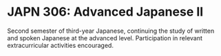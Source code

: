 # JAPN 306: Advanced Japanese II

Second semester of third-year Japanese, continuing the study of written and spoken Japanese at the advanced level. Participation in relevant extracurricular activities encouraged.
